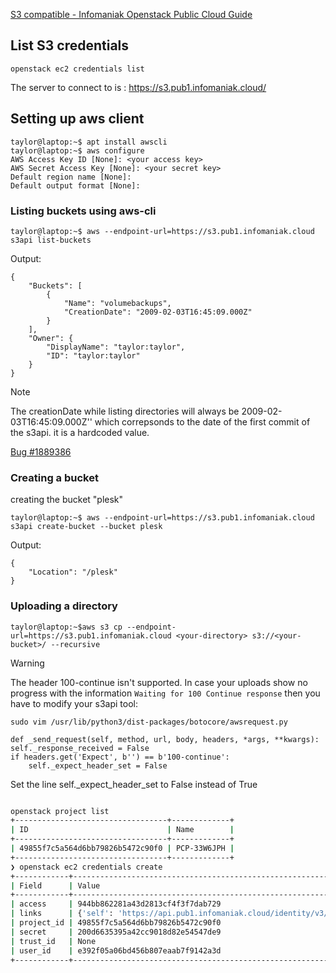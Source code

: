 [S3 compatible - Infomaniak Openstack Public Cloud Guide](https://docs.infomaniak.cloud/user-guide/object-storage/0002.S3/)

## List S3 credentials

`openstack ec2 credentials list`

The server to connect to is : https://s3.pub1.infomaniak.cloud/

## Setting up aws client

```
taylor@laptop:~$ apt install awscli
taylor@laptop:~$ aws configure
AWS Access Key ID [None]: <your access key>
AWS Secret Access Key [None]: <your secret key>
Default region name [None]:
Default output format [None]:
```

### Listing buckets using aws-cli

`taylor@laptop:~$ aws --endpoint-url=https://s3.pub1.infomaniak.cloud s3api list-buckets`

Output:

```
{
    "Buckets": [
        {
            "Name": "volumebackups",
            "CreationDate": "2009-02-03T16:45:09.000Z"
        }
    ],
    "Owner": {
        "DisplayName": "taylor:taylor",
        "ID": "taylor:taylor"
    }
}
```

Note

The creationDate while listing directories will always be 2009-02-03T16:45:09.000Z'' which correpsonds to the date of the first commit of the s3api. it is a hardcoded value.

[Bug #1889386](https://bugs.launchpad.net/swift/+bug/1889386)

### Creating a bucket

creating the bucket "plesk"

`taylor@laptop:~$ aws --endpoint-url=https://s3.pub1.infomaniak.cloud s3api create-bucket --bucket plesk`

Output:

```
{
    "Location": "/plesk"
}
```

### Uploading a directory

`taylor@laptop:~$aws s3 cp --endpoint-url=https://s3.pub1.infomaniak.cloud <your-directory> s3://<your-bucket>/ --recursive`

Warning

The header 100-continue isn't supported. In case your uploads show no progress with the information `Waiting for 100 Continue response` then you have to modify your s3api tool:

`sudo vim /usr/lib/python3/dist-packages/botocore/awsrequest.py`

```
def _send_request(self, method, url, body, headers, *args, **kwargs):
self._response_received = False
if headers.get('Expect', b'') == b'100-continue':
    self._expect_header_set = False
```

Set the line self.\_expect\_header_set to False instead of True

```bash

openstack project list
+----------------------------------+-------------+
| ID                               | Name        |
+----------------------------------+-------------+
| 49855f7c5a564d6bb79826b5472c90f0 | PCP-33W6JPH |
+----------------------------------+-------------+
❯ openstack ec2 credentials create
+------------+------------------------------------------------------------------------------------------------------------------------------------------------------+
| Field      | Value                                                                                                                                                |
+------------+------------------------------------------------------------------------------------------------------------------------------------------------------+
| access     | 944bb862281a43d2813cf4f3f7dab729                                                                                                                     |
| links      | {'self': 'https://api.pub1.infomaniak.cloud/identity/v3/users/e392f05a06bd456b807eaab7f9142a3d/credentials/OS-EC2/944bb862281a43d2813cf4f3f7dab729'} |
| project_id | 49855f7c5a564d6bb79826b5472c90f0                                                                                                                     |
| secret     | 200d6635395a42cc9018d82e54547de9                                                                                                                     |
| trust_id   | None                                                                                                                                                 |
| user_id    | e392f05a06bd456b807eaab7f9142a3d                                                                                                                     |
+------------+------------------------------------------------------------

```
